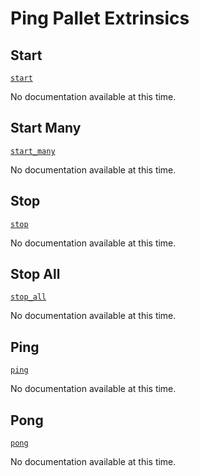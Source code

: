 <!-- AUTOMATICALLY GENERATED -->
<!-- Generated at 2022-06-25T22:31:58.243887292Z -->

# Ping Pallet Extrinsics

## Start

[`start`](https://dali.devnets.composablefinance.ninja/doc/pallet_ping/pallet/enum.Call.html#variant.start)

No documentation available at this time.

## Start Many

[`start_many`](https://dali.devnets.composablefinance.ninja/doc/pallet_ping/pallet/enum.Call.html#variant.start_many)

No documentation available at this time.

## Stop

[`stop`](https://dali.devnets.composablefinance.ninja/doc/pallet_ping/pallet/enum.Call.html#variant.stop)

No documentation available at this time.

## Stop All

[`stop_all`](https://dali.devnets.composablefinance.ninja/doc/pallet_ping/pallet/enum.Call.html#variant.stop_all)

No documentation available at this time.

## Ping

[`ping`](https://dali.devnets.composablefinance.ninja/doc/pallet_ping/pallet/enum.Call.html#variant.ping)

No documentation available at this time.

## Pong

[`pong`](https://dali.devnets.composablefinance.ninja/doc/pallet_ping/pallet/enum.Call.html#variant.pong)

No documentation available at this time.

